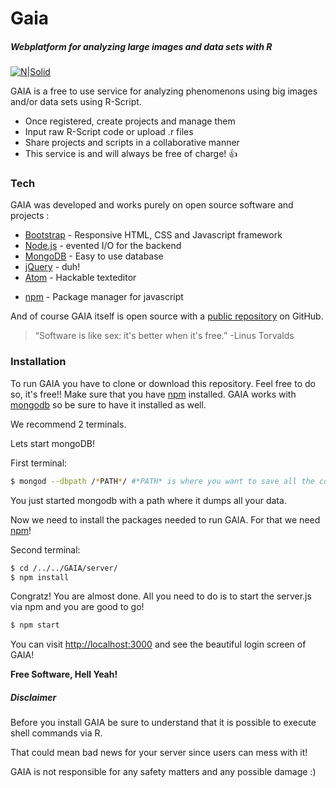# Gaia
##### Webplatform for analyzing large images and data sets with R

[![N|Solid](https://s29.postimg.org/fpj69v1c7/Ohne_Titel.png)](https://github.com/vgorte/GAIA)

GAIA is a free to use service for analyzing phenomenons using big images and/or data sets using R-Script.

  - Once registered, create projects and manage them
  - Input raw R-Script code or upload .r files
  - Share projects and scripts in a collaborative manner
  - This service is and will always be free of charge! :+1:

### Tech

GAIA was developed and works purely on open source software and projects :

* [Bootstrap] - Responsive HTML, CSS and Javascript framework
* [Node.js] - evented I/O for the backend
* [MongoDB] - Easy to use database
* [jQuery] - duh!
* [Atom] - Hackable texteditor
+ [npm] - Package manager for javascript


And of course GAIA itself is open source with a [public repository][Git] on GitHub.



> “Software is like sex: it's better when it's free.”
-Linus Torvalds



### Installation

To run GAIA you have to clone or download this repository. Feel free to do so, it's free!! 
Make sure that you have [npm][npm] installed.
GAIA works with [mongodb][MongoDB] so be sure to have it installed as well.

We recommend 2 terminals.

Lets start mongoDB!

First terminal:
```sh
$ mongod --dbpath /*PATH*/ #*PATH* is where you want to save all the contents
```
You just started mongodb with a path where it dumps all your data.

Now we need to install the packages needed to run GAIA. For that we need [npm][npm]!

Second terminal:
```sh
$ cd /../../GAIA/server/
$ npm install
```
Congratz! You are almost done. All you need to do is to start the server.js via npm and you are good to go!
```sh
$ npm start
```
You can visit <http://localhost:3000> and see the beautiful login screen of GAIA!

**Free Software, Hell Yeah!**




##### Disclaimer

Before you install GAIA be sure to understand that it is possible to execute shell commands via R. 

That could mean bad news for your server since users can mess with it!

GAIA is not responsible for any safety matters and any possible damage :) 


[//]: # (These are reference links used in the body of this note and get stripped out when the markdown processor does its job. There is no need to format nicely because it shouldn't be seen. Thanks SO - http://stackoverflow.com/questions/4823468/store-comments-in-markdown-syntax)

   [Bootstrap]: <http://getbootstrap.comr>
   [Node.js]: <https://nodejs.org/en/>
   [MongoDB]: <https://www.mongodb.com/de>
   [jQuery]: <http://jquery.com>
   [Atom]:  <https://atom.io>
   [git]: <https://github.com/vgorte/GAIA>
   [npm]: <https://www.npmjs.com>
